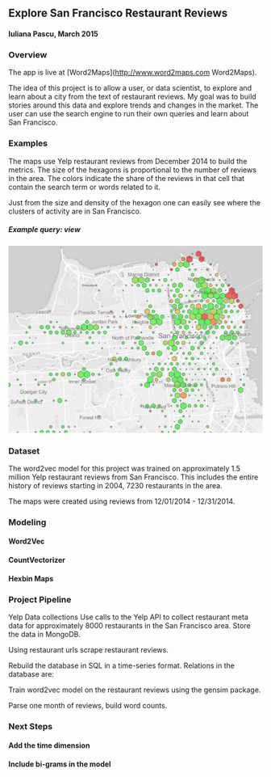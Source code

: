 ## Explore San Francisco Restaurant Reviews

#### Iuliana Pascu, March 2015

### Overview

The app is live at [Word2Maps](http://www.word2maps.com Word2Maps).  

The idea of this project is to allow a user, or data scientist, to explore and learn about a city from the text of restaurant reviews. My goal was to build stories around this data and explore trends and changes in the market. The user can use the search engine to run their own queries and learn about San Francisco.

### Examples

The maps use Yelp restaurant reviews from December 2014 to build the metrics. The size of the hexagons is proportional to the number of reviews in the area. The colors indicate the share of the reviews in that cell that contain the search term or words related to it.

Just from the size and density of the hexagon one can easily see where the clusters of activity are in San Francisco.


##### Example query: view
![Alt text](/examples/view2.jpg)


### Dataset
The word2vec model for this project was trained on approximately 1.5 million Yelp restaurant reviews from San Francisco. This includes the entire history of reviews starting in 2004, 7230 restaurants in the area.

The maps were created using reviews from 12/01/2014 - 12/31/2014.

### Modeling
#### Word2Vec
#### CountVectorizer
#### Hexbin Maps


### Project Pipeline

Yelp Data collections
Use calls to the Yelp API to collect restaurant meta data for approximately 8000 restaurants in the San Francisco area. Store the data in MongoDB.

Using restaurant urls scrape restaurant reviews.

Rebuild the database in SQL in a time-series format. Relations in the database are:

Train word2vec model on the restaurant reviews using the gensim package.

Parse one month of reviews, build word counts.

### Next Steps

#### Add the time dimension
#### Include bi-grams in the model
####
